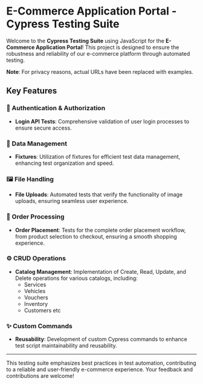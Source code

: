 # E-Commerce Application Portal - Cypress Testing Suite

Welcome to the **Cypress Testing Suite** using JavaScript for the **E-Commerce Application Portal**! This project is designed to ensure the robustness and reliability of our e-commerce platform through automated testing.

**Note**: For privacy reasons, actual URLs have been replaced with examples.

## Key Features

### 🔑 Authentication & Authorization
- **Login API Tests**: Comprehensive validation of user login processes to ensure secure access.

### 📂 Data Management
- **Fixtures**: Utilization of fixtures for efficient test data management, enhancing test organization and speed.

### 🖼️ File Handling
- **File Uploads**: Automated tests that verify the functionality of image uploads, ensuring seamless user experience.

### 🛒 Order Processing
- **Order Placement**: Tests for the complete order placement workflow, from product selection to checkout, ensuring a smooth shopping experience.

### ⚙️ CRUD Operations
- **Catalog Management**: Implementation of Create, Read, Update, and Delete operations for various catalogs, including:
  - Services
  - Vehicles
  - Vouchers
  - Inventory
  - Customers etc

### ✨ Custom Commands
- **Reusability**: Development of custom Cypress commands to enhance test script maintainability and reusability.

---

This testing suite emphasizes best practices in test automation, contributing to a reliable and user-friendly e-commerce experience. Your feedback and contributions are welcome!
